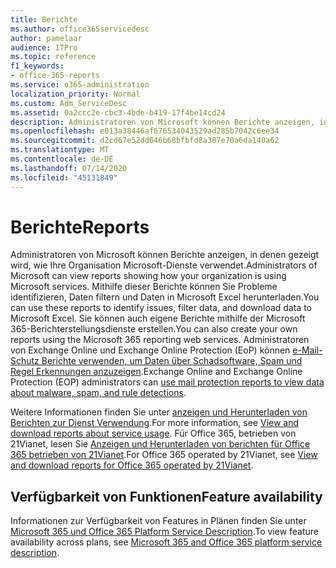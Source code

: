 ```yaml
---
title: Berichte
ms.author: office365servicedesc
author: pamelaar
audience: ITPro
ms.topic: reference
f1_keywords:
- office-365-reports
ms.service: o365-administration
localization_priority: Normal
ms.custom: Adm_ServiceDesc
ms.assetid: 0a2ccc2e-cbc3-4bde-b419-17f4be14cd24
description: Administratoren von Microsoft können Berichte anzeigen, in denen gezeigt wird, wie Ihre Organisation Microsoft-Dienste verwendet. Mithilfe dieser Berichte können Sie Probleme identifizieren, Daten filtern und Daten in Microsoft Excel herunterladen. Sie können auch eigene Berichte mithilfe der Microsoft 365-Berichterstellungsdienste erstellen. Administratoren von Exchange Online und Exchange Online Protection (EoP) können e-Mail-Schutz Berichte verwenden, um Daten über Schadsoftware, Spam und Regel Erkennungen anzuzeigen.
ms.openlocfilehash: e013a38446af676534043529ad285b7042c6ee34
ms.sourcegitcommit: d2cd67e52dd646b68bfbfd8a387e70a6da140a62
ms.translationtype: MT
ms.contentlocale: de-DE
ms.lasthandoff: 07/14/2020
ms.locfileid: "45131849"
---
```

# <a name="reports"></a><span data-ttu-id="bf100-106">Berichte</span><span class="sxs-lookup"><span data-stu-id="bf100-106">Reports</span></span>

<span data-ttu-id="bf100-107">Administratoren von Microsoft können Berichte anzeigen, in denen gezeigt wird, wie Ihre Organisation Microsoft-Dienste verwendet.</span><span class="sxs-lookup"><span data-stu-id="bf100-107">Administrators of Microsoft can view reports showing how your organization is using Microsoft services.</span></span> <span data-ttu-id="bf100-108">Mithilfe dieser Berichte können Sie Probleme identifizieren, Daten filtern und Daten in Microsoft Excel herunterladen.</span><span class="sxs-lookup"><span data-stu-id="bf100-108">You can use these reports to identify issues, filter data, and download data to Microsoft Excel.</span></span> <span data-ttu-id="bf100-109">Sie können auch eigene Berichte mithilfe der Microsoft 365-Berichterstellungsdienste erstellen.</span><span class="sxs-lookup"><span data-stu-id="bf100-109">You can also create your own reports using the Microsoft 365 reporting web services.</span></span> <span data-ttu-id="bf100-110">Administratoren von Exchange Online und Exchange Online Protection (EoP) können [e-Mail-Schutz Berichte verwenden, um Daten über Schadsoftware, Spam und Regel Erkennungen anzuzeigen](https://go.microsoft.com/fwlink/p/?LinkId=401102).</span><span class="sxs-lookup"><span data-stu-id="bf100-110">Exchange Online and Exchange Online Protection (EOP) administrators can [use mail protection reports to view data about malware, spam, and rule detections](https://go.microsoft.com/fwlink/p/?LinkId=401102).</span></span>
  
<span data-ttu-id="bf100-111">Weitere Informationen finden Sie unter [anzeigen und Herunterladen von Berichten zur Dienst Verwendung](https://go.microsoft.com/fwlink/p/?LinkID=270182).</span><span class="sxs-lookup"><span data-stu-id="bf100-111">For more information, see [View and download reports about service usage](https://go.microsoft.com/fwlink/p/?LinkID=270182).</span></span> <span data-ttu-id="bf100-112">Für Office 365, betrieben von 21Vianet, lesen Sie [Anzeigen und Herunterladen von berichten für Office 365 betrieben von 21Vianet](https://go.microsoft.com/fwlink/?LinkID=733348&amp;clcid=0x409).</span><span class="sxs-lookup"><span data-stu-id="bf100-112">For Office 365 operated by 21Vianet, see [View and download reports for Office 365 operated by 21Vianet](https://go.microsoft.com/fwlink/?LinkID=733348&amp;clcid=0x409).</span></span>
  
## <a name="feature-availability"></a><span data-ttu-id="bf100-113">Verfügbarkeit von Funktionen</span><span class="sxs-lookup"><span data-stu-id="bf100-113">Feature availability</span></span>

<span data-ttu-id="bf100-114">Informationen zur Verfügbarkeit von Features in Plänen finden Sie unter [Microsoft 365 und Office 365 Platform Service Description](office-365-platform-service-description.md).</span><span class="sxs-lookup"><span data-stu-id="bf100-114">To view feature availability across plans, see [Microsoft 365 and Office 365 platform service description](office-365-platform-service-description.md).</span></span>
  

